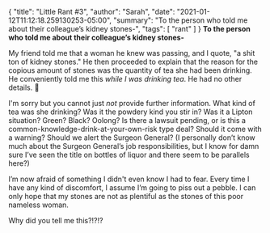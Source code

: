 {
    "title": "Little Rant #3",
    "author": "Sarah",
    "date": "2021-01-12T11:12:18.259130253-05:00",
    "summary": "To the person who told me about their colleague’s kidney stones-",
    "tags": [
        "rant"
    ]
}
**To the person who told me about their colleague’s kidney stones-**

My friend told me that a woman he knew was passing, and I quote, "a shit
ton of kidney stones." He then proceeded to explain that the reason for
the copious amount of stones was the quantity of tea she had been
drinking. He conveniently told me this *while I was drinking tea*. He
had no other details. :facepalm:

I'm sorry but you cannot just *not* provide further information. What
kind of tea was she drinking? Was it the powdery kind you stir in? Was
it a Lipton situation? Green? Black? Oolong? Is there a lawsuit pending,
or is this a common-knowledge-drink-at-your-own-risk type deal? Should
it come with a warning? Should we alert the Surgeon General? (I
personally don’t know much about the Surgeon General’s job
responsibilities, but I know for damn sure I’ve seen the title on
bottles of liquor and there seem to be parallels here?)

I’m now afraid of something I didn't even know I had to fear. Every time
I have any kind of discomfort, I assume I’m going to piss out a pebble.
I can only hope that my stones are not as plentiful as the stones of
this poor nameless woman.

Why did you tell me this?\!?\!?

